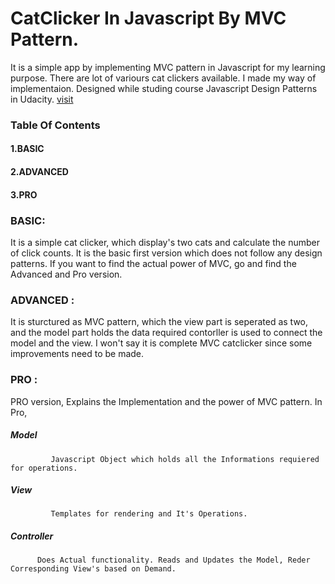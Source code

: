 
# CatClicker In Javascript By MVC Pattern.

It is a simple app by implementing MVC pattern in Javascript for my learning purpose.
There are lot of variours cat clickers available. I made my way of implementaion. 
Designed while studing course Javascript Design Patterns in Udacity. [visit](https://classroom.udacity.com/courses/ud989)




 ### Table Of Contents
 ####     1.BASIC
 ####     2.ADVANCED
 ####     3.PRO
 

 ### BASIC:

 It is a simple cat clicker, which display's two cats and calculate the number of click counts.
 It is the basic first version which does not follow any design patterns. 
 If you want to find the actual power of MVC, go and find the Advanced and Pro version. 
 
 
 ### ADVANCED :
 
 It is sturctured as MVC pattern, which the view part is seperated as two, and the model part holds the data required
 contorller is used to connect the model and the view.
 I won't say it is complete MVC catclicker since some improvements need to be made.
 
 ### PRO :
  
  PRO version, Explains the Implementation and the power of MVC pattern. 
  In Pro, 
 ##### Model 
             Javascript Object which holds all the Informations requiered for operations.    
 ##### View 
             Templates for rendering and It's Operations. 
          
 ##### Controller         
          Does Actual functionality. Reads and Updates the Model, Reder Corresponding View's based on Demand. 
 

